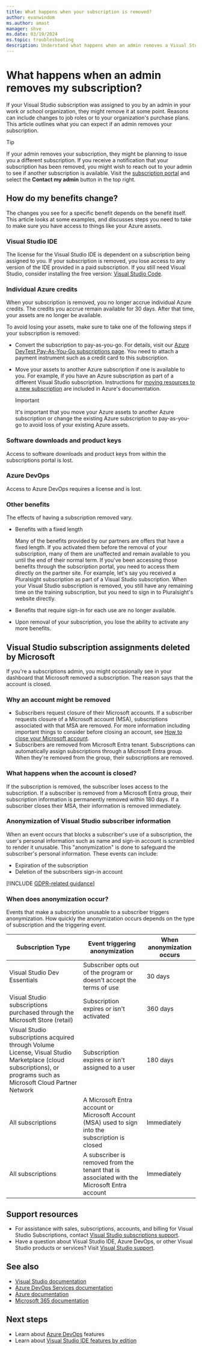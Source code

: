 ```yaml
---
title: What happens when your subscription is removed?
author: evanwindom
ms.author: amast
manager: shve
ms.date: 03/19/2024
ms.topic: troubleshooting
description: Understand what happens when an admin removes a Visual Studio subscription, including changes to benefits and available resources.
---
```


# What happens when an admin removes my subscription?

If your Visual Studio subscription was assigned to you by an admin in your work or school organization, they might remove it at some point. Reasons can include changes to job roles or to your organization's purchase plans. This article outlines what you can expect if an admin removes your subscription. 

> [!TIP]
> If your admin removes your subscription, they might be planning to issue you a different subscription. If you receive a notification that your subscription has been removed, you might wish to reach out to your admin to see if another subscription is available. Visit the [subscription portal](https://my.visualstudio.com) and select the **Contact my admin** button in the top right.

## How do my benefits change?

The changes you see for a specific benefit depends on the benefit itself. This article looks at some examples, and discusses steps you need to take to make sure you have access to things like your Azure assets. 

### Visual Studio IDE

The license for the Visual Studio IDE is dependent on a subscription being assigned to you. If your subscription is removed, you lose access to any version of the IDE provided in a paid subscription. If you still need Visual Studio, consider installing the free version: [Visual Studio Code](https://code.visualstudio.com/). 

### Individual Azure credits

When your subscription is removed, you no longer accrue individual Azure credits. The credits you accrue remain available for 30 days. After that time, your assets are no longer be available. 

To avoid losing your assets, make sure to take one of the following steps if your subscription is removed:

+ Convert the subscription to pay-as-you-go. For details, visit our [Azure DevTest Pay-As-You-Go subscriptions page](https://azure.microsoft.com/offers/ms-azr-0023p/). You need to attach a payment instrument such as a credit card to this subscription. 
+ Move your assets to another Azure subscription if one is available to you. For example, if you have an Azure subscription as part of a different Visual Studio subscription. Instructions for [moving resources to a new subscription](/azure/devtest/offer/how-to-change-directory-tenants-visual-studio-azure) are included in Azure's documentation. 

  > [!IMPORTANT]
  > It's important that you move your Azure assets to another Azure subscription or change the existing Azure subscription to pay-as-you-go to avoid loss of your existing Azure assets. 

### Software downloads and product keys

Access to software downloads and product keys from within the subscriptions portal is lost. 

### Azure DevOps

Access to Azure DevOps requires a license and is lost.

### Other benefits

The effects of having a subscription removed vary. 

+ Benefits with a fixed length

  Many of the benefits provided by our partners are offers that have a fixed length. If you activated them before the removal of your subscription, many of them are unaffected and remain available to you until the end of their normal term. If you've been accessing those benefits through the subscription portal, you need to access them directly on the partner site. For example, let's say you received a Pluralsight subscription as part of a Visual Studio subscription. When your Visual Studio subscription is removed, you still have any remaining time on the training subscription, but you need to sign in to Pluralsight's website directly.

+ Benefits that require sign-in for each use are no longer available.

+ Upon removal of your subscription, you lose the ability to activate any more benefits. 

## Visual Studio subscription assignments deleted by Microsoft

If you're a subscriptions admin, you might occasionally see in your dashboard that Microsoft removed a subscription. The reason says that the account is closed. 

### Why an account might be removed  

+ Subscribers request closure of their Microsoft accounts. If a subscriber requests closure of a Microsoft account (MSA), subscriptions associated with that MSA are removed. For more information including important things to consider before closing an account, see [How to close your Microsoft account](https://support.microsoft.com/account-billing/how-to-close-your-microsoft-account-c1b2d13f-4de6-6e1b-4a31-d9d668849979).
+ Subscribers are removed from Microsoft Entra tenant. Subscriptions can automatically assign subscriptions through a Microsoft Entra group. When they're removed from the group, their subscriptions are removed.

### What happens when the account is closed?

If the subscription is removed, the subscriber loses access to the subscription. If a subscriber is removed from a Microsoft Entra group, their subscription information is permanently removed within 180 days. If a subscriber closes their MSA, their information is removed immediately. 

### Anonymization of Visual Studio subscriber information

When an event occurs that blocks a subscriber's use of a subscription, the user's personal information such as name and sign-in account is scrambled to render it unusable. This "anonymization" is done to safeguard the subscriber's personal information. These events can include:
+ Expiration of the subscription
+ Deletion of the subscribers sign-in account  

[!INCLUDE [GDPR-related guidance](includes/gdpr-intro-sentence.md)]

### When does anonymization occur?

Events that make a subscription unusable to a subscriber triggers anonymization. How quickly the anonymization occurs depends on the type of subscription and the triggering event.

| Subscription Type  | Event triggering anonymization | When anonymization occurs |
|--------------------|--------------------------------|---------------------------|
| Visual Studio Dev Essentials | Subscriber opts out of the program or doesn't accept the terms of use | 30 days |
| Visual Studio subscriptions purchased  through the Microsoft Store (retail) | Subscription expires or isn't activated  | 360 days |
| Visual Studio subscriptions acquired through  Volume License, Visual Studio Marketplace  (cloud subscriptions), or programs such as Microsoft Cloud Partner Network | Subscription expires or isn't assigned to a user | 180 days |
| All subscriptions | A Microsoft Entra account or Microsoft  Account (MSA) used to sign into the subscription is closed | Immediately |
| All subscriptions | A subscriber is removed from the tenant that is associated with the Microsoft Entra account | Immediately |

## Support resources

+ For assistance with sales, subscriptions, accounts, and billing for Visual Studio Subscriptions, contact [Visual Studio subscriptions support](https://my.visualstudio.com/gethelp).
+ Have a question about Visual Studio IDE, Azure DevOps, or other Visual Studio products or services? Visit [Visual Studio support](https://visualstudio.microsoft.com/support/).

## See also

+ [Visual Studio documentation](/visualstudio/)
+ [Azure DevOps Services documentation](/azure/devops/)
+ [Azure documentation](/azure/)
+ [Microsoft 365 documentation](/microsoft-365/)

## Next steps

+ Learn about [Azure DevOps](https://azure.microsoft.com/services/devops/) features
+ Learn about [Visual Studio IDE features by edition](https://visualstudio.microsoft.com/vs/compare/)

